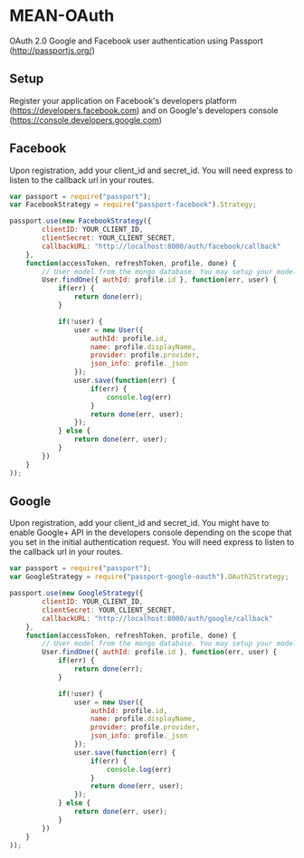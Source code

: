 # MEAN-OAuth

OAuth 2.0 Google and Facebook user authentication using Passport (http://passportjs.org/)

## Setup

Register your application on Facebook's developers platform (https://developers.facebook.com) and on Google's developers console (https://console.developers.google.com)

## Facebook

Upon registration, add your client_id and secret_id. You will need express to listen to the callback url in your routes.

```javascript
var passport = require("passport");
var FacebookStrategy = require("passport-facebook").Strategy;

passport.use(new FacebookStrategy({
		clientID: YOUR_CLIENT_ID,
		clientSecret: YOUR_CLIENT_SECRET,
		callbackURL: "http://localhost:8000/auth/facebook/callback"
	},
	function(accessToken, refreshToken, profile, done) {
		// User model from the mongo database. You may setup your model however you want
		User.findOne({ authId: profile.id }, function(err, user) {
			if(err) {
				return done(err);
			}

			if(!user) {
				user = new User({
					authId: profile.id,
					name: profile.displayName,
					provider: profile.provider,
					json_info: profile._json
				});
				user.save(function(err) {
					if(err) {
						console.log(err)
					}
					return done(err, user);
				});
			} else {
				return done(err, user);
			}
		})
	}
));
```

## Google

Upon registration, add your client_id and secret_id. You might have to enable Google+ API in the developers console depending on the scope that you set in the initial authentication request. You will need express to listen to the callback url in your routes.

```javascript
var passport = require("passport");
var GoogleStrategy = require("passport-google-oauth").OAuth2Strategy;

passport.use(new GoogleStrategy({
		clientID: YOUR_CLIENT_ID,
		clientSecret: YOUR_CLIENT_SECRET,
		callbackURL: "http://localhost:8000/auth/google/callback"
	},
	function(accessToken, refreshToken, profile, done) {
		// User model from the mongo database. You may setup your model however you want
		User.findOne({ authId: profile.id }, function(err, user) {
			if(err) {
				return done(err);
			}

			if(!user) {
				user = new User({
					authId: profile.id,
					name: profile.displayName,
					provider: profile.provider,
					json_info: profile._json
				});
				user.save(function(err) {
					if(err) {
						console.log(err)
					}
					return done(err, user);
				});
			} else {
				return done(err, user);
			}
		})
	}
));
```
